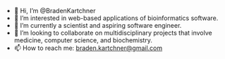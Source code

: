 - 👋 Hi, I’m @BradenKartchner
- 👀 I’m interested in web-based applications of bioinformatics software.
- 🌱 I’m currently a scientist and aspiring software engineer.
- 💞️ I’m looking to collaborate on multidisciplinary projects that involve medicine, computer science, and biochemistry.
- 📫 How to reach me: braden.kartchner@gmail.com

<!---
BradenKartchner/BradenKartchner is a ✨ special ✨ repository because its `README.md` (this file) appears on your GitHub profile.
You can click the Preview link to take a look at your changes.
--->
